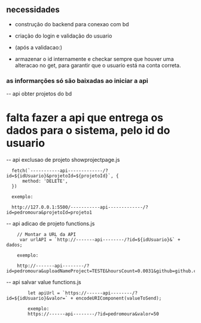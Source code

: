 ## necessidades

- construção do backend para conexao com bd
- criação do login e validação do usuario

- (após a validacao:)
- armazenar o id internamente e checkar sempre que houver uma alteracao no get, para garantir que o usuario está na conta correta.


### as informarções só são baixadas ao iniciar a api

-- api obter projetos do bd
# falta fazer a api que entrega os dados para o sistema, pelo id do usuario



-- api exclusao de projeto
showprojectpage.js

      fetch(`-----------api-------------/?id=${idUsuario}&projetoId=${projetoId}`, {
          method: 'DELETE',
      })

      exemplo:

      http://127.0.0.1:5500/-----------api-------------/?id=pedromoura&projetoId=projeto1


-- api adicao de projeto
functions.js

        // Montar a URL da API
         var urlAPI = `http://-------api--------/?id=${idUsuario}&` + dados;

        exemplo:
        
        http://-------api--------/?id=pedromoura&uploadNameProject=TESTE&hoursCount=0.0031&github=github.com%2Fteste 


-- api salvar value
functions.js

            let apiUrl = `https://------api--------/?id=${idUsuario}&valor=` + encodeURIComponent(valueToSend);

            exemplo:
            https://------api--------/?id=pedromoura&valor=50

